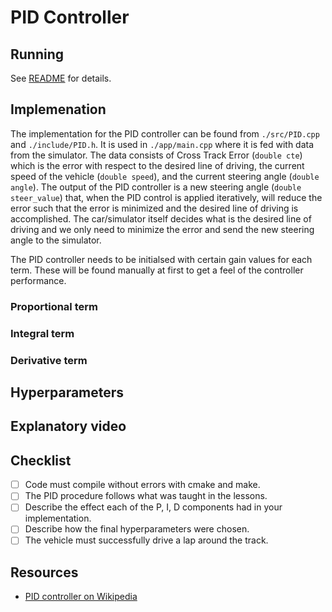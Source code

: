 # PID Controller

>

## Running

See [README](./README.md) for details.

## Implemenation

The implementation for the PID controller can be found from `./src/PID.cpp` and `./include/PID.h`. It is used in `./app/main.cpp` where it is fed with data from the simulator. The data consists of Cross Track Error (```double cte```) which is the error with respect to the desired line of driving, the current speed of the vehicle (```double speed```), and the current steering angle (```double angle```). The output of the PID controller is a new steering angle (```double steer_value```) that, when the PID control is applied iteratively, will reduce the error such that the error is minimized and the desired line of driving is accomplished. The car/simulator itself decides what is the desired line of driving and we only need to minimize the error and send the new steering angle to the simulator.

The PID controller needs to be initialsed with certain gain values for each term. These will be found manually at first to get a feel of the controller performance.

### Proportional term

### Integral term

### Derivative term

## Hyperparameters

## Explanatory video

## Checklist

- [ ] Code must compile without errors with cmake and make.
- [ ] The PID procedure follows what was taught in the lessons.
- [ ] Describe the effect each of the P, I, D components had in your implementation.
- [ ] Describe how the final hyperparameters were chosen.
- [ ] The vehicle must successfully drive a lap around the track. 

## Resources

- [PID controller on Wikipedia](https://en.wikipedia.org/wiki/PID_controller)
